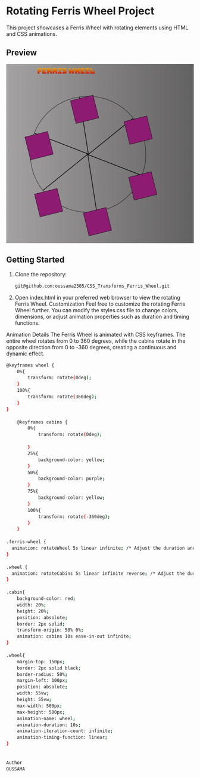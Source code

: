 # Rotating Ferris Wheel Project

This project showcases a Ferris Wheel with rotating elements using HTML and CSS animations.

## Preview

![Rotating Ferris Wheel Preview](image/Ferris_Weel_Preview.png)

## Getting Started

1. Clone the repository:

   ```bash
   git@github.com:oussama2505/CSS_Transforms_Ferris_Wheel.git

2. Open index.html in your preferred web browser to view the rotating Ferris Wheel.
Customization
Feel free to customize the rotating Ferris Wheel further. You can modify the styles.css file to change colors, dimensions, or adjust animation properties such as duration and timing functions.

Animation Details
The Ferris Wheel is animated with CSS keyframes. The entire wheel rotates from 0 to 360 degrees, while the cabins rotate in the opposite direction from 0 to -360 degrees, creating a continuous and dynamic effect.


```bash
@keyframes wheel {
    0%{
        transform: rotate(0deg);
    }
    100%{
        transform: rotate(360deg);
    }
}

    @keyframes cabins {
        0%{
            transform: rotate(0deg);
            
        }
        25%{
            background-color: yellow;
        }
        50%{
            background-color: purple;
        }
        75%{
            background-color: yellow;
        }
        100%{
            transform: rotate(-360deg);
        }
    }

.ferris-wheel {
  animation: rotateWheel 5s linear infinite; /* Adjust the duration and timing function as needed */
}

.wheel {
  animation: rotateCabins 5s linear infinite reverse; /* Adjust the duration and timing function as needed */
}

.cabin{
    background-color: red;
    width: 20%;
    height: 20%;
    position: absolute;
    border: 2px solid;
    transform-origin: 50% 0%;
    animation: cabins 10s ease-in-out infinite;
}

.wheel{
    margin-top: 150px;
    border: 2px solid black;
    border-radius: 50%;
    margin-left: 100px;
    position: absolute;
    width: 55vw;
    height: 55vw;
    max-width: 500px;
    max-height: 500px;
    animation-name: wheel;
    animation-duration: 10s;
    animation-iteration-count: infinite;
    animation-timing-function: linear;
}


Author
OUSSAMA

